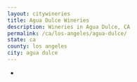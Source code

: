 ```yaml
---
layout: citywineries
title: Agua Dulce Wineries
description: Wineries in Agua Dulce, CA
permalink: /ca/los-angeles/agua-dulce/
state: ca
county: los angeles
city: agua dulce
---
```

-
